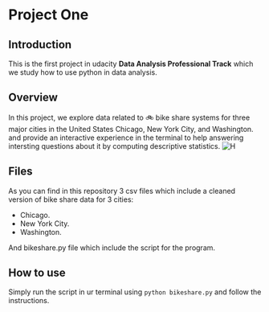 # Project One 
## Introduction
This is the first project in udacity **Data Analysis Professional Track** which we study how to use python in data analysis.

## Overview
In this project, we explore data related to :bike: bike share systems for three major cities in the United States Chicago, New York City, and Washington.
and provide an interactive experience in the terminal to help answering intersting questions about it by computing descriptive statistics.
![H](https://user-images.githubusercontent.com/119969263/216770847-00476f2a-960b-4670-b352-c27f5ddf4968.jpg)

## Files
As you can find in this repository 3 csv files which include a cleaned version of bike share data for 3 cities:
* Chicago.
* New York City.
* Washington.

And bikeshare.py file which include the script for the program.

## How to use
Simply run the script in ur terminal using `python bikeshare.py` and follow the instructions.


